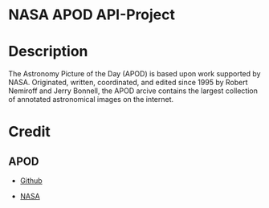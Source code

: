 # NASA APOD API-Project

# Description
The Astronomy Picture of the Day (APOD) is based upon work supported by NASA. Originated, written, coordinated, and edited since 1995 by Robert Nemiroff and Jerry Bonnell, the APOD arcive contains the largest collection of annotated astronomical images on the internet.


# Credit
## APOD
- [Github](https://github.com/nasa/apod-api)
* [NASA](https://api.nasa.gov/)
<!-- DESCRIBE ALL END POINTS
example of get all: 
getAPODS - http://localhost:3000/astronomy
getAPOD - http://localhost:3000/astronomy/id/64349f33ec33ccc4823dd13c

use postman
createAPOD - use postman POST http://localhost:3000/astronomy

{
    "date": "string",
    "title": "string",
    "explanation": "string"",
    "credit": "string",
    "url": "string",
}


updateAPOD - PUT EXAMPLE OF AN UPDATE PATH AT END PUT IN ID TO UPDATE http://localhost:3000/astronomy/id/64349f33ec33ccc4823dd13c
deleteAPOD - PUT EXAMPLE OF DELETE PATH USING AN ID http://localhost:3000/astronomy/id/64349f33ec33ccc4823dd13c
-->